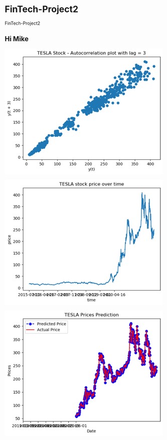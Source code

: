 # FinTech-Project2
FinTech-Project2

## Hi Mike

![Plot 1](plots/Stock-AutoCorrection-Plot.png)

![Plot 2](plots/Stock-Price-Over-Time-Plot.png)

![Plot 3](plots/Stock-Price-Prediction-Plot.png)